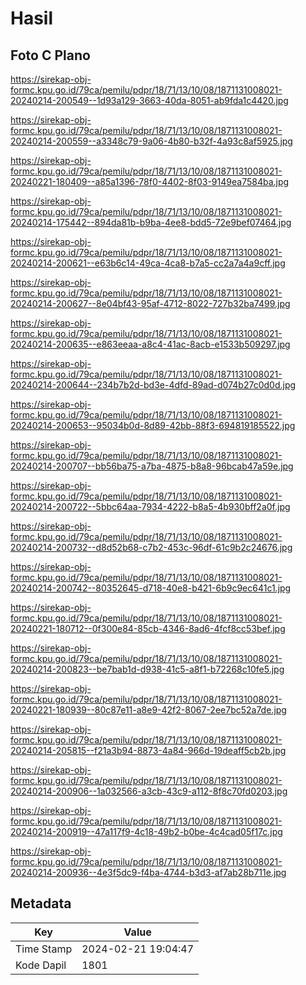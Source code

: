 # Hasil

## Foto C Plano

https://sirekap-obj-formc.kpu.go.id/79ca/pemilu/pdpr/18/71/13/10/08/1871131008021-20240214-200549--1d93a129-3663-40da-8051-ab9fda1c4420.jpg

https://sirekap-obj-formc.kpu.go.id/79ca/pemilu/pdpr/18/71/13/10/08/1871131008021-20240214-200559--a3348c79-9a06-4b80-b32f-4a93c8af5925.jpg

https://sirekap-obj-formc.kpu.go.id/79ca/pemilu/pdpr/18/71/13/10/08/1871131008021-20240221-180409--a85a1396-78f0-4402-8f03-9149ea7584ba.jpg

https://sirekap-obj-formc.kpu.go.id/79ca/pemilu/pdpr/18/71/13/10/08/1871131008021-20240214-175442--894da81b-b9ba-4ee8-bdd5-72e9bef07464.jpg

https://sirekap-obj-formc.kpu.go.id/79ca/pemilu/pdpr/18/71/13/10/08/1871131008021-20240214-200621--e63b6c14-49ca-4ca8-b7a5-cc2a7a4a9cff.jpg

https://sirekap-obj-formc.kpu.go.id/79ca/pemilu/pdpr/18/71/13/10/08/1871131008021-20240214-200627--8e04bf43-95af-4712-8022-727b32ba7499.jpg

https://sirekap-obj-formc.kpu.go.id/79ca/pemilu/pdpr/18/71/13/10/08/1871131008021-20240214-200635--e863eeaa-a8c4-41ac-8acb-e1533b509297.jpg

https://sirekap-obj-formc.kpu.go.id/79ca/pemilu/pdpr/18/71/13/10/08/1871131008021-20240214-200644--234b7b2d-bd3e-4dfd-89ad-d074b27c0d0d.jpg

https://sirekap-obj-formc.kpu.go.id/79ca/pemilu/pdpr/18/71/13/10/08/1871131008021-20240214-200653--95034b0d-8d89-42bb-88f3-694819185522.jpg

https://sirekap-obj-formc.kpu.go.id/79ca/pemilu/pdpr/18/71/13/10/08/1871131008021-20240214-200707--bb56ba75-a7ba-4875-b8a8-96bcab47a59e.jpg

https://sirekap-obj-formc.kpu.go.id/79ca/pemilu/pdpr/18/71/13/10/08/1871131008021-20240214-200722--5bbc64aa-7934-4222-b8a5-4b930bff2a0f.jpg

https://sirekap-obj-formc.kpu.go.id/79ca/pemilu/pdpr/18/71/13/10/08/1871131008021-20240214-200732--d8d52b68-c7b2-453c-96df-61c9b2c24676.jpg

https://sirekap-obj-formc.kpu.go.id/79ca/pemilu/pdpr/18/71/13/10/08/1871131008021-20240214-200742--80352645-d718-40e8-b421-6b9c9ec641c1.jpg

https://sirekap-obj-formc.kpu.go.id/79ca/pemilu/pdpr/18/71/13/10/08/1871131008021-20240221-180712--0f300e84-85cb-4346-8ad6-4fcf8cc53bef.jpg

https://sirekap-obj-formc.kpu.go.id/79ca/pemilu/pdpr/18/71/13/10/08/1871131008021-20240214-200823--be7bab1d-d938-41c5-a8f1-b72268c10fe5.jpg

https://sirekap-obj-formc.kpu.go.id/79ca/pemilu/pdpr/18/71/13/10/08/1871131008021-20240221-180939--80c87e11-a8e9-42f2-8067-2ee7bc52a7de.jpg

https://sirekap-obj-formc.kpu.go.id/79ca/pemilu/pdpr/18/71/13/10/08/1871131008021-20240214-205815--f21a3b94-8873-4a84-966d-19deaff5cb2b.jpg

https://sirekap-obj-formc.kpu.go.id/79ca/pemilu/pdpr/18/71/13/10/08/1871131008021-20240214-200906--1a032566-a3cb-43c9-a112-8f8c70fd0203.jpg

https://sirekap-obj-formc.kpu.go.id/79ca/pemilu/pdpr/18/71/13/10/08/1871131008021-20240214-200919--47a117f9-4c18-49b2-b0be-4c4cad05f17c.jpg

https://sirekap-obj-formc.kpu.go.id/79ca/pemilu/pdpr/18/71/13/10/08/1871131008021-20240214-200936--4e3f5dc9-f4ba-4744-b3d3-af7ab28b711e.jpg


## Metadata

| Key        | Value               |
| ---------- | ------------------- |
| Time Stamp | 2024-02-21 19:04:47 |
| Kode Dapil | 1801                |



